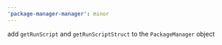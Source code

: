 ```yaml
---
'package-manager-manager': minor
---
```


add `getRunScript` and `getRunScriptStruct` to the `PackageManager` object
